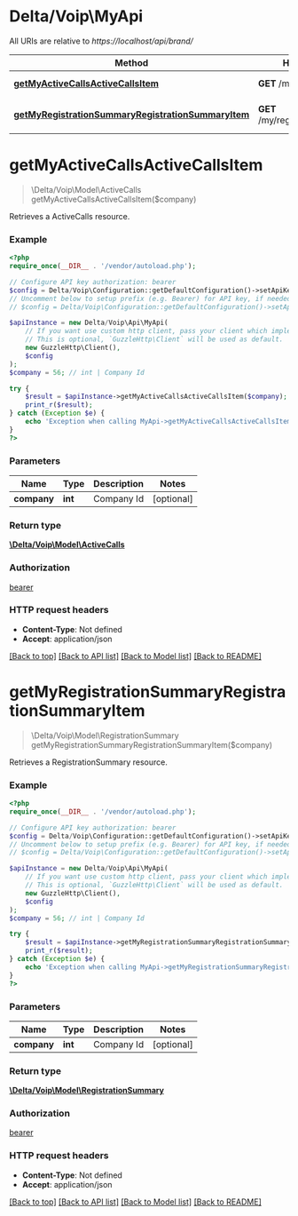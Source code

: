 # Delta/Voip\MyApi

All URIs are relative to *https://localhost/api/brand/*

Method | HTTP request | Description
------------- | ------------- | -------------
[**getMyActiveCallsActiveCallsItem**](MyApi.md#getMyActiveCallsActiveCallsItem) | **GET** /my/active_calls | Retrieves a ActiveCalls resource.
[**getMyRegistrationSummaryRegistrationSummaryItem**](MyApi.md#getMyRegistrationSummaryRegistrationSummaryItem) | **GET** /my/registration_summary | Retrieves a RegistrationSummary resource.


# **getMyActiveCallsActiveCallsItem**
> \Delta/Voip\Model\ActiveCalls getMyActiveCallsActiveCallsItem($company)

Retrieves a ActiveCalls resource.

### Example
```php
<?php
require_once(__DIR__ . '/vendor/autoload.php');

// Configure API key authorization: bearer
$config = Delta/Voip\Configuration::getDefaultConfiguration()->setApiKey('Authorization', 'YOUR_API_KEY');
// Uncomment below to setup prefix (e.g. Bearer) for API key, if needed
// $config = Delta/Voip\Configuration::getDefaultConfiguration()->setApiKeyPrefix('Authorization', 'Bearer');

$apiInstance = new Delta/Voip\Api\MyApi(
    // If you want use custom http client, pass your client which implements `GuzzleHttp\ClientInterface`.
    // This is optional, `GuzzleHttp\Client` will be used as default.
    new GuzzleHttp\Client(),
    $config
);
$company = 56; // int | Company Id

try {
    $result = $apiInstance->getMyActiveCallsActiveCallsItem($company);
    print_r($result);
} catch (Exception $e) {
    echo 'Exception when calling MyApi->getMyActiveCallsActiveCallsItem: ', $e->getMessage(), PHP_EOL;
}
?>
```

### Parameters

Name | Type | Description  | Notes
------------- | ------------- | ------------- | -------------
 **company** | **int**| Company Id | [optional]

### Return type

[**\Delta/Voip\Model\ActiveCalls**](../Model/ActiveCalls.md)

### Authorization

[bearer](../../README.md#bearer)

### HTTP request headers

 - **Content-Type**: Not defined
 - **Accept**: application/json

[[Back to top]](#) [[Back to API list]](../../README.md#documentation-for-api-endpoints) [[Back to Model list]](../../README.md#documentation-for-models) [[Back to README]](../../README.md)

# **getMyRegistrationSummaryRegistrationSummaryItem**
> \Delta/Voip\Model\RegistrationSummary getMyRegistrationSummaryRegistrationSummaryItem($company)

Retrieves a RegistrationSummary resource.

### Example
```php
<?php
require_once(__DIR__ . '/vendor/autoload.php');

// Configure API key authorization: bearer
$config = Delta/Voip\Configuration::getDefaultConfiguration()->setApiKey('Authorization', 'YOUR_API_KEY');
// Uncomment below to setup prefix (e.g. Bearer) for API key, if needed
// $config = Delta/Voip\Configuration::getDefaultConfiguration()->setApiKeyPrefix('Authorization', 'Bearer');

$apiInstance = new Delta/Voip\Api\MyApi(
    // If you want use custom http client, pass your client which implements `GuzzleHttp\ClientInterface`.
    // This is optional, `GuzzleHttp\Client` will be used as default.
    new GuzzleHttp\Client(),
    $config
);
$company = 56; // int | Company Id

try {
    $result = $apiInstance->getMyRegistrationSummaryRegistrationSummaryItem($company);
    print_r($result);
} catch (Exception $e) {
    echo 'Exception when calling MyApi->getMyRegistrationSummaryRegistrationSummaryItem: ', $e->getMessage(), PHP_EOL;
}
?>
```

### Parameters

Name | Type | Description  | Notes
------------- | ------------- | ------------- | -------------
 **company** | **int**| Company Id | [optional]

### Return type

[**\Delta/Voip\Model\RegistrationSummary**](../Model/RegistrationSummary.md)

### Authorization

[bearer](../../README.md#bearer)

### HTTP request headers

 - **Content-Type**: Not defined
 - **Accept**: application/json

[[Back to top]](#) [[Back to API list]](../../README.md#documentation-for-api-endpoints) [[Back to Model list]](../../README.md#documentation-for-models) [[Back to README]](../../README.md)

